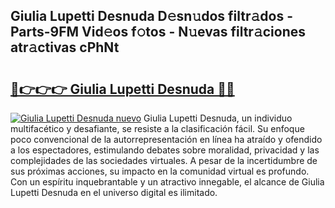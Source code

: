 ## Giulia Lupetti Desnuda D𝚎sn𝚞dos filtr𝚊dos - Parts-9FM Vid𝚎os f𝚘tos - N𝚞evas filtr𝚊ciones atr𝚊ctivas cPhNt

# <h2><a href="http://mb0u9ii.tromn.icu/?c=Giulia+Lupetti+Desnuda">🔗👉👉👉 Giulia Lupetti Desnuda 🔗🔗</a></h2>

[![Giulia Lupetti Desnuda nuevo](https://i.imgur.com/pEAQMta.gif)](http://mb0u9ii.tromn.icu/?c=Giulia+Lupetti+Desnuda)
Giulia Lupetti Desnuda, un individuo multifacético y desafiante, se resiste a la clasificación fácil. Su enfoque poco convencional de la autorrepresentación en línea ha atraído y ofendido a los espectadores, estimulando debates sobre moralidad, privacidad y las complejidades de las sociedades virtuales. A pesar de la incertidumbre de sus próximas acciones, su impacto en la comunidad virtual es profundo. Con un espíritu inquebrantable y un atractivo innegable, el alcance de Giulia Lupetti Desnuda en el universo digital es ilimitado.
